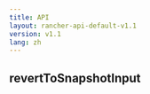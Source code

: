 ```yaml
---
title: API
layout: rancher-api-default-v1.1
version: v1.1
lang: zh
---
```


## revertToSnapshotInput





